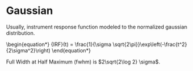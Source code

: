 # Gaussian

Usually, instrument response function modeled to the normalized gaussian distribution.

\begin{equation*}
{IRF}(t) = \frac{1}{\sigma \sqrt{2\pi}}\exp\left(-\frac{t^2}{2\sigma^2}\right)
\end{equation*}

Full Width at Half Maximum (fwhm) is $2\sqrt{2\log 2} \sigma$. 
